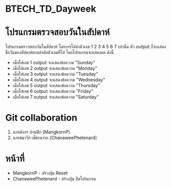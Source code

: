 # BTECH_TD_Dayweek
# โปรแกรมตรวจสอบวันในสัปดาห์
โปรแกรมตรวจสอบวันในสัปดาห์ โดยการใส่ค่าตัวเลข 1 2 3 4 5 6 7 เท่านั้น ตัว output ก็จะแสดงชื่อวันของสัปดาห์ตามลำดับตัวเลขที่ใส่ 
โดยโปรแกรมจะแสดงผล ดังนี้
- เมื่อใส่เลข 1 output จะแสดงข้อความ "Sunday"
- เมื่อใส่เลข 2 output จะแสดงข้อความ "Monday"
- เมื่อใส่เลข 3 output จะแสดงข้อความ "Tuesday"
- เมื่อใส่เลข 4 output จะแสดงข้อความ "Wednesday"
- เมื่อใส่เลข 5 output จะแสดงข้อความ "Thursday"
- เมื่อใส่เลข 6 output จะแสดงข้อความ "Friday"
- เมื่อใส่เลข 7 output จะแสดงข้อความ "Saturday"
  
# Git collaboration
1. นายมังกร ปานฟัก      (MangkornP)
2. นายชนาวีย์ เพ็ชรนารถ   (ChanaweePhetenard)

# หน้าที่
- MangkornP			        - สร้างปุ่ม Reset
- ChanaweePhetenard     - สร้างปุ่ม ปิดโปรแกรม
